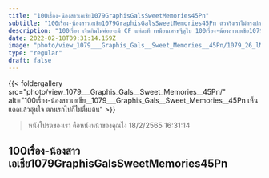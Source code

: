 ```yaml
---
title: "100เรื่อง-น้องสาวเอเชีย1079GraphisGalsSweetMemories45Pn"
subtitle: "100เรื่อง-น้องสาวเอเชีย1079GraphisGalsSweetMemories45Pn ตัวจริงเราไม่ตรงปกหรอกนะ เพราะเราไม่ใช่หนังสือ"
description: "100เรื่อง เงินกินไม่ค่อยจะมี CF แต่ละที เหมือนเศรษฐีดูไบ 100เรื่อง-น้องสาวเอเชีย1079GraphisGalsSweetMemories45Pn 18/2/2565 16:31:14"
date: 2022-02-18T09:31:14.159Z
image: "photo/view_1079___Graphis_Gals__Sweet_Memories__45Pn/1079_26_lMMs4GhrXnVeheNGQzFx.jpg"
type: "regular"
draft: false
---
```


{{< foldergallery src="photo/view_1079___Graphis_Gals__Sweet_Memories__45Pn/" alt="100เรื่อง-น้องสาวเอเชีย__1079___Graphis_Gals__Sweet_Memories__45Pn เห็นแดดแล้วอุ่นใจ ตกนรกไปก็ไม่ตื่นเต้น" >}}


> หนังโปรดของเรา คือหนังหน้าของคุณไง 18/2/2565 16:31:14

## 100เรื่อง-น้องสาวเอเชีย1079GraphisGalsSweetMemories45Pn
